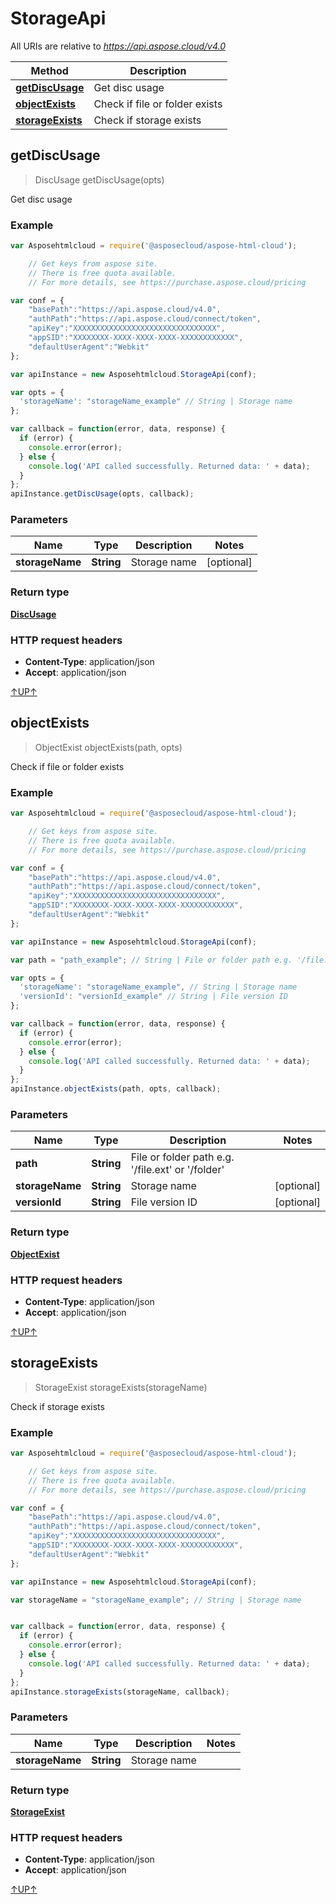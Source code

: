 
# StorageApi

All URIs are relative to *https://api.aspose.cloud/v4.0*

| Method                              | Description                    |
|-------------------------------------|--------------------------------|
| [**getDiscUsage**](#getdiscusage)   | Get disc usage                 |
| [**objectExists**](#objectexists)   | Check if file or folder exists |
| [**storageExists**](#storageexists) | Check if storage exists        |

## getDiscUsage
> DiscUsage getDiscUsage(opts)

Get disc usage

### Example
```javascript
var Asposehtmlcloud = require('@asposecloud/aspose-html-cloud');

    // Get keys from aspose site.
    // There is free quota available. 
    // For more details, see https://purchase.aspose.cloud/pricing

var conf = {
    "basePath":"https://api.aspose.cloud/v4.0",
    "authPath":"https://api.aspose.cloud/connect/token",
    "apiKey":"XXXXXXXXXXXXXXXXXXXXXXXXXXXXXXXX",
    "appSID":"XXXXXXXX-XXXX-XXXX-XXXX-XXXXXXXXXXXX",
    "defaultUserAgent":"Webkit"
};

var apiInstance = new Asposehtmlcloud.StorageApi(conf);

var opts = { 
  'storageName': "storageName_example" // String | Storage name
};

var callback = function(error, data, response) {
  if (error) {
    console.error(error);
  } else {
    console.log('API called successfully. Returned data: ' + data);
  }
};
apiInstance.getDiscUsage(opts, callback);
```

### Parameters

| Name            | Type       | Description  | Notes      |
|-----------------|------------|--------------|------------|
| **storageName** | **String** | Storage name | [optional] |

### Return type

[**DiscUsage**](DiscUsage.md)

### HTTP request headers

 - **Content-Type**: application/json
 - **Accept**: application/json

[&#8593;UP&#8593;](#storageapi)

## objectExists
> ObjectExist objectExists(path, opts)

Check if file or folder exists

### Example
```javascript
var Asposehtmlcloud = require('@asposecloud/aspose-html-cloud');

    // Get keys from aspose site.
    // There is free quota available. 
    // For more details, see https://purchase.aspose.cloud/pricing

var conf = {
    "basePath":"https://api.aspose.cloud/v4.0",
    "authPath":"https://api.aspose.cloud/connect/token",
    "apiKey":"XXXXXXXXXXXXXXXXXXXXXXXXXXXXXXXX",
    "appSID":"XXXXXXXX-XXXX-XXXX-XXXX-XXXXXXXXXXXX",
    "defaultUserAgent":"Webkit"
};

var apiInstance = new Asposehtmlcloud.StorageApi(conf);

var path = "path_example"; // String | File or folder path e.g. '/file.ext' or '/folder'

var opts = { 
  'storageName': "storageName_example", // String | Storage name
  'versionId': "versionId_example" // String | File version ID
};

var callback = function(error, data, response) {
  if (error) {
    console.error(error);
  } else {
    console.log('API called successfully. Returned data: ' + data);
  }
};
apiInstance.objectExists(path, opts, callback);
```

### Parameters

| Name            | Type       | Description                                                       | Notes      |
|-----------------|------------|-------------------------------------------------------------------|------------|
| **path**        | **String** | File or folder path e.g. &#39;/file.ext&#39; or &#39;/folder&#39; |            |
| **storageName** | **String** | Storage name                                                      | [optional] |
| **versionId**   | **String** | File version ID                                                   | [optional] |

### Return type

[**ObjectExist**](ObjectExist.md)

### HTTP request headers

 - **Content-Type**: application/json
 - **Accept**: application/json

[&#8593;UP&#8593;](#storageapi)

## storageExists
> StorageExist storageExists(storageName)

Check if storage exists

### Example
```javascript
var Asposehtmlcloud = require('@asposecloud/aspose-html-cloud');

    // Get keys from aspose site.
    // There is free quota available. 
    // For more details, see https://purchase.aspose.cloud/pricing

var conf = {
    "basePath":"https://api.aspose.cloud/v4.0",
    "authPath":"https://api.aspose.cloud/connect/token",
    "apiKey":"XXXXXXXXXXXXXXXXXXXXXXXXXXXXXXXX",
    "appSID":"XXXXXXXX-XXXX-XXXX-XXXX-XXXXXXXXXXXX",
    "defaultUserAgent":"Webkit"
};

var apiInstance = new Asposehtmlcloud.StorageApi(conf);

var storageName = "storageName_example"; // String | Storage name


var callback = function(error, data, response) {
  if (error) {
    console.error(error);
  } else {
    console.log('API called successfully. Returned data: ' + data);
  }
};
apiInstance.storageExists(storageName, callback);
```

### Parameters

| Name            | Type       | Description  | Notes |
|-----------------|------------|--------------|-------|
| **storageName** | **String** | Storage name |       |

### Return type

[**StorageExist**](StorageExist.md)

### HTTP request headers

 - **Content-Type**: application/json
 - **Accept**: application/json

[&#8593;UP&#8593;](#storageapi)
